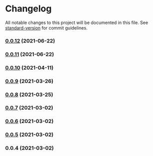 # Changelog

All notable changes to this project will be documented in this file. See [standard-version](https://github.com/conventional-changelog/standard-version) for commit guidelines.

### [0.0.12](https://github.com/christopher-caldwell/common-aws-actions/compare/v0.0.11...v0.0.12) (2021-06-22)

### [0.0.11](https://github.com/christopher-caldwell/common-aws-actions/compare/v0.0.10...v0.0.11) (2021-06-22)

### [0.0.10](https://github.com/christopher-caldwell/common-aws-actions/compare/v0.0.9...v0.0.10) (2021-04-11)

### [0.0.9](https://github.com/christopher-caldwell/common-aws-actions/compare/v0.0.8...v0.0.9) (2021-03-26)

### [0.0.8](https://github.com/christopher-caldwell/common-aws-actions/compare/v0.0.7...v0.0.8) (2021-03-25)

### [0.0.7](https://github.com/christopher-caldwell/common-aws-actions/compare/v0.0.6...v0.0.7) (2021-03-02)

### [0.0.6](https://github.com/christopher-caldwell/common-aws-actions/compare/v0.0.5...v0.0.6) (2021-03-02)

### [0.0.5](https://github.com/christopher-caldwell/common-aws-actions/compare/v0.0.4...v0.0.5) (2021-03-02)

### 0.0.4 (2021-03-02)
